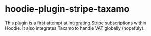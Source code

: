 hoodie-plugin-stripe-taxamo
===========================

This plugin is a first attempt at integrating Stripe subscriptions within Hoodie.
It also integrates Taxamo to handle VAT globally (hopefuly).
